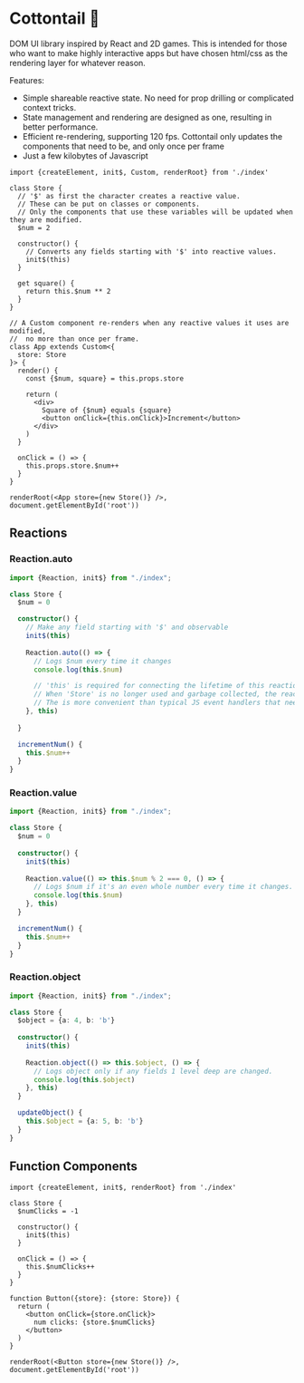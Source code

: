 # Cottontail 🐇

DOM UI library inspired by React and 2D games. This is intended for those who want to make highly interactive apps but have chosen html/css as the rendering layer for whatever reason.

Features:
- Simple shareable reactive state. No need for prop drilling or complicated context tricks.
- State management and rendering are designed as one, resulting in better performance.
- Efficient re-rendering, supporting 120 fps. Cottontail only updates the components that need to be, and only once per frame
- Just a few kilobytes of Javascript

```tsx
import {createElement, init$, Custom, renderRoot} from './index'

class Store {
  // '$' as first the character creates a reactive value.
  // These can be put on classes or components.
  // Only the components that use these variables will be updated when they are modified.
  $num = 2

  constructor() {
    // Converts any fields starting with '$' into reactive values.
    init$(this)
  }

  get square() {
    return this.$num ** 2
  }
}

// A Custom component re-renders when any reactive values it uses are modified, 
//  no more than once per frame.
class App extends Custom<{
  store: Store
}> {
  render() {
    const {$num, square} = this.props.store

    return (
      <div>
        Square of {$num} equals {square}
        <button onClick={this.onClick}>Increment</button>
      </div>
    )
  }

  onClick = () => {
    this.props.store.$num++
  }
}

renderRoot(<App store={new Store()} />, document.getElementById('root'))
```

## Reactions

### Reaction.auto

```ts
import {Reaction, init$} from "./index";

class Store {
  $num = 0

  constructor() {
    // Make any field starting with '$' and observable
    init$(this)
    
    Reaction.auto(() => {
      // Logs $num every time it changes
      console.log(this.$num)

      // 'this' is required for connecting the lifetime of this reaction to the store.
      // When 'Store' is no longer used and garbage collected, the reaction will also stop and go away.
      // The is more convenient than typical JS event handlers that need to be manually stopped.
    }, this) 
    
  }

  incrementNum() {
    this.$num++
  }
}
```

### Reaction.value

```ts
import {Reaction, init$} from "./index";

class Store {
  $num = 0
  
  constructor() {
    init$(this)
    
    Reaction.value(() => this.$num % 2 === 0, () => {
      // Logs $num if it's an even whole number every time it changes.
      console.log(this.$num)
    }, this)
  }

  incrementNum() {
    this.$num++
  }
}
```

### Reaction.object

```ts
import {Reaction, init$} from "./index";

class Store {
  $object = {a: 4, b: 'b'}
  
  constructor() {
    init$(this)
    
    Reaction.object(() => this.$object, () => {
      // Logs object only if any fields 1 level deep are changed.
      console.log(this.$object)
    }, this)
  }

  updateObject() {
    this.$object = {a: 5, b: 'b'}
  }
}
```


## Function Components

```tsx
import {createElement, init$, renderRoot} from './index'

class Store {
  $numClicks = -1

  constructor() {
    init$(this)
  }

  onClick = () => {
    this.$numClicks++
  }
}

function Button({store}: {store: Store}) {
  return (
    <button onClick={store.onClick}>
      num clicks: {store.$numClicks}
    </button>
  )
}

renderRoot(<Button store={new Store()} />, document.getElementById('root'))
```

